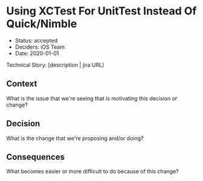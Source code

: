 # Using XCTest For UnitTest Instead Of Quick/Nimble

* Status: accepted
* Deciders: iOS Team
* Date: 2020-01-01

Technical Story: [description | jira URL] <!-- optional -->

## Context

What is the issue that we're seeing that is motivating this decision or change?

## Decision

What is the change that we're proposing and/or doing?

## Consequences

What becomes easier or more difficult to do because of this change?